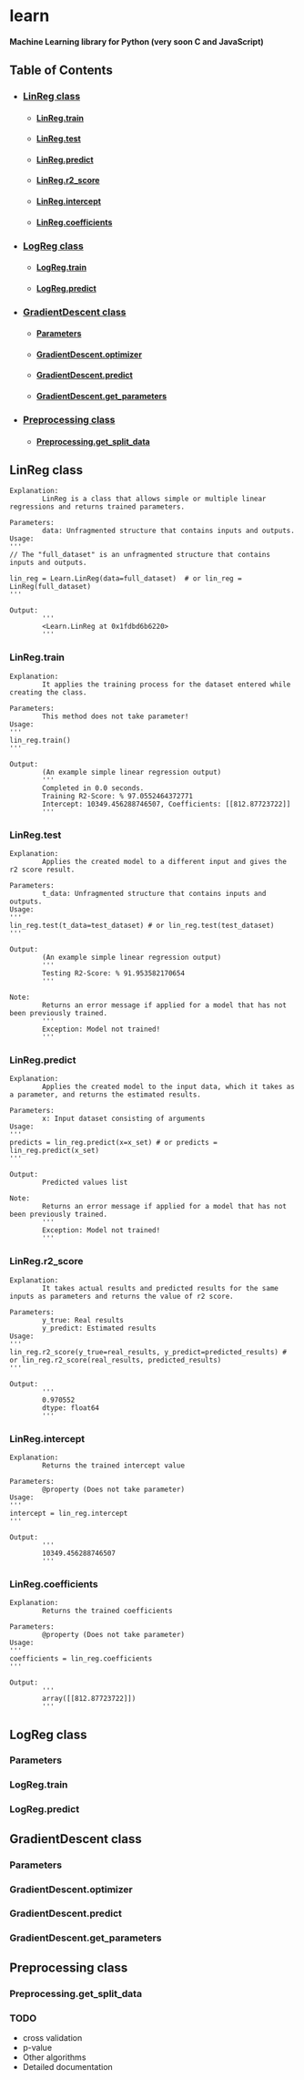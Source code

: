 # learn
#### Machine Learning library for Python (very soon C and JavaScript)

## Table of Contents
- ### [LinReg class](#linreg-class-1)
  * #### [LinReg.train](#linregtrain-1)
  * #### [LinReg.test](#linregtest-1)
  * #### [LinReg.predict](#linregpredict-1)
  * #### [LinReg.r2_score](#linregr2_score-1)
  * #### [LinReg.intercept](#linregintercept-1)
  * #### [LinReg.coefficients](#linregcoefficients-1)
- ### [LogReg class](#logreg-class-1)
  * #### [LogReg.train](#logregtrain-1)
  * #### [LogReg.predict](#logregpredict-1)
- ### [GradientDescent class](#gradientdescent-class-1)
  * #### [Parameters](#parameters-1)
  * #### [GradientDescent.optimizer](#gradientdescentoptimizer-1)
  * #### [GradientDescent.predict](#gradientdescentpredict-1)
  * #### [GradientDescent.get_parameters](#gradientdescentget_parameters-1)
- ### [Preprocessing class](#preprocesssing-class-1)
  * #### [Preprocessing.get_split_data](#preprocessingget_split_data-1)

## LinReg class
    Explanation: 
            LinReg is a class that allows simple or multiple linear regressions and returns trained parameters.

    Parameters: 
            data: Unfragmented structure that contains inputs and outputs.
    Usage:
    '''
    // The "full_dataset" is an unfragmented structure that contains inputs and outputs.

    lin_reg = Learn.LinReg(data=full_dataset)  # or lin_reg = LinReg(full_dataset)
    '''

    Output:
            '''
            <Learn.LinReg at 0x1fdbd6b6220>
            ''' 

  ### LinReg.train
    Explanation: 
            It applies the training process for the dataset entered while creating the class.

    Parameters: 
            This method does not take parameter!
    Usage:
    '''
    lin_reg.train()
    '''

    Output:
            (An example simple linear regression output)
            '''
            Completed in 0.0 seconds.
            Training R2-Score: % 97.0552464372771
            Intercept: 10349.456288746507, Coefficients: [[812.87723722]]
            '''

  ### LinReg.test
    Explanation: 
            Applies the created model to a different input and gives the r2 score result.

    Parameters: 
            t_data: Unfragmented structure that contains inputs and outputs.
    Usage:
    '''
    lin_reg.test(t_data=test_dataset) # or lin_reg.test(test_dataset)
    '''

    Output:
            (An example simple linear regression output)
            '''
            Testing R2-Score: % 91.953582170654
            '''

    Note: 
            Returns an error message if applied for a model that has not been previously trained.
            '''
            Exception: Model not trained!
            '''
  ### LinReg.predict
    Explanation: 
            Applies the created model to the input data, which it takes as a parameter, and returns the estimated results.

    Parameters: 
            x: Input dataset consisting of arguments
    Usage:
    '''
    predicts = lin_reg.predict(x=x_set) # or predicts = lin_reg.predict(x_set)
    '''

    Output:
            Predicted values list

    Note: 
            Returns an error message if applied for a model that has not been previously trained.
            '''
            Exception: Model not trained!
            '''
  ### LinReg.r2_score
    Explanation: 
            It takes actual results and predicted results for the same inputs as parameters and returns the value of r2 score.

    Parameters: 
            y_true: Real results
            y_predict: Estimated results
    Usage:
    '''
    lin_reg.r2_score(y_true=real_results, y_predict=predicted_results) # or lin_reg.r2_score(real_results, predicted_results)
    '''

    Output:
            '''
            0.970552
            dtype: float64
            '''

  ### LinReg.intercept
    Explanation: 
            Returns the trained intercept value

    Parameters: 
            @property (Does not take parameter)
    Usage:
    '''
    intercept = lin_reg.intercept
    '''

    Output:
            '''
            10349.456288746507
            '''

  ### LinReg.coefficients 
    Explanation: 
            Returns the trained coefficients

    Parameters: 
            @property (Does not take parameter)
    Usage:
    '''
    coefficients = lin_reg.coefficients
    '''

    Output:
            '''
            array([[812.87723722]])
            '''
## LogReg class

### Parameters
### LogReg.train
### LogReg.predict

## GradientDescent class

### Parameters
### GradientDescent.optimizer
### GradientDescent.predict
### GradientDescent.get_parameters

## Preprocessing class

### Preprocessing.get_split_data

### TODO
- cross validation
- p-value
- Other algorithms
- Detailed documentation
